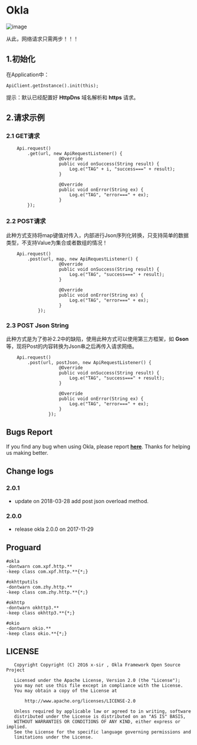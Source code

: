 # Okla

![image](https://github.com/xinpengfei520/RxOkhttp/blob/master/sample/src/main/res/drawable/okla_logo.png)

从此，网络请求只需两步！！！

## 1.初始化

在Application中：

```
ApiClient.getInstance().init(this);
```

提示：默认已经配置好 **HttpDns** 域名解析和 **https** 请求。

## 2.请求示例

### 2.1 GET请求

```
	Api.request()
		.get(url, new ApiRequestListener() {
		            @Override
		            public void onSuccess(String result) {
		                Log.e("TAG" + i, "success===" + result);
		            }
		
		            @Override
		            public void onError(String ex) {
		                Log.e("TAG", "error===" + ex);
		            }
        });
```

### 2.2 POST请求

此种方式支持将map键值对传入，内部进行Json序列化转换，只支持简单的数据类型，不支持Value为集合或者数组的情况！

```
	Api.request()
		.post(url, map, new ApiRequestListener() {
	                @Override
	                public void onSuccess(String result) {
	                    Log.e("TAG", "success===" + result);
	                }
	
	                @Override
	                public void onError(String ex) {
	                    Log.e("TAG", "error===" + ex);
	                }
            });
```

### 2.3 POST Json String 

此种方式是为了弥补2.2中的缺陷，使用此种方式可以使用第三方框架，如 **Gson** 等，现将Post的内容转换为Json串之后再传入请求网络。

```
	Api.request()
		.post(url, postJson, new ApiRequestListener() {
                    @Override
                    public void onSuccess(String result) {
                        Log.e("TAG", "success===" + result);
                    }

                    @Override
                    public void onError(String ex) {
                        Log.e("TAG", "error===" + ex);
                    }
                });
```

## Bugs Report

If you find any bug when using Okla, please report **[here](https://github.com/xinpengfei520/Okla/issues/new)**. Thanks for helping us making better.

## Change logs

### 2.0.1

 - update on 2018-03-28 add post json overload method.

### 2.0.0

 - release okla 2.0.0 on 2017-11-29

## Proguard

```
#okla
-dontwarn com.xpf.http.**
-keep class com.xpf.http.**{*;}

#okhttputils
-dontwarn com.zhy.http.**
-keep class com.zhy.http.**{*;}
	
#okhttp
-dontwarn okhttp3.**
-keep class okhttp3.**{*;}
	
#okio
-dontwarn okio.**
-keep class okio.**{*;}	
```

## LICENSE

```
   Copyright Copyright (C) 2016 x-sir , Okla Framework Open Source Project

   Licensed under the Apache License, Version 2.0 (the "License");
   you may not use this file except in compliance with the License.
   You may obtain a copy of the License at

       http://www.apache.org/licenses/LICENSE-2.0

   Unless required by applicable law or agreed to in writing, software
   distributed under the License is distributed on an "AS IS" BASIS,
   WITHOUT WARRANTIES OR CONDITIONS OF ANY KIND, either express or implied.
   See the License for the specific language governing permissions and
   limitations under the License.
```